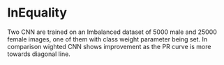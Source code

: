 # InEquality
Two CNN are trained on an Imbalanced dataset of 5000 male and 25000 female images, one of them with class weight parameter being set.
In comparison wighted CNN shows improvement as the PR curve is more towards diagonal line.
